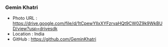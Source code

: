 ### Gemin Khatri
- Photo URL : https://drive.google.com/file/d/1tCpewYIlxXYFzrvaHQt9CW0Z9k9WkBUD/view?usp=drivesdk
- Location : India
- GitHub : https://github.com/GeminKhatri
